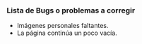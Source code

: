 ### Lista de Bugs o problemas a corregir

* Imágenes personales faltantes.
* La página continúa un poco vacía.